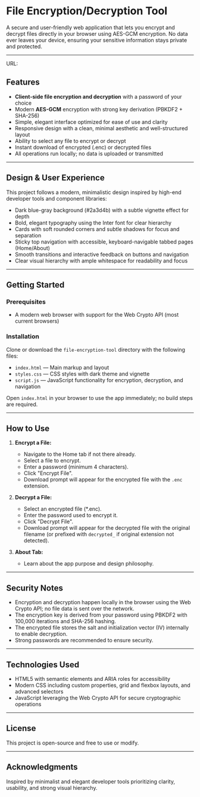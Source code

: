 # File Encryption/Decryption Tool

A secure and user-friendly web application that lets you encrypt and decrypt files directly in your browser using AES-GCM encryption. No data ever leaves your device, ensuring your sensitive information stays private and protected.

---
URL: 

## Features

- **Client-side file encryption and decryption** with a password of your choice  
- Modern **AES-GCM** encryption with strong key derivation (PBKDF2 + SHA-256)  
- Simple, elegant interface optimized for ease of use and clarity  
- Responsive design with a clean, minimal aesthetic and well-structured layout  
- Ability to select any file to encrypt or decrypt  
- Instant download of encrypted (.enc) or decrypted files  
- All operations run locally; no data is uploaded or transmitted  

---

## Design & User Experience

This project follows a modern, minimalistic design inspired by high-end developer tools and component libraries:

- Dark blue-gray background (#2a3d4b) with a subtle vignette effect for depth  
- Bold, elegant typography using the Inter font for clear hierarchy  
- Cards with soft rounded corners and subtle shadows for focus and separation  
- Sticky top navigation with accessible, keyboard-navigable tabbed pages (Home/About)  
- Smooth transitions and interactive feedback on buttons and navigation  
- Clear visual hierarchy with ample whitespace for readability and focus  

---

## Getting Started

### Prerequisites

- A modern web browser with support for the Web Crypto API (most current browsers)  

### Installation

Clone or download the `file-encryption-tool` directory with the following files:

- `index.html` — Main markup and layout  
- `styles.css` — CSS styles with dark theme and vignette  
- `script.js` — JavaScript functionality for encryption, decryption, and navigation  

Open `index.html` in your browser to use the app immediately; no build steps are required.

---

## How to Use

1. **Encrypt a File:**  
   - Navigate to the Home tab if not there already.  
   - Select a file to encrypt.  
   - Enter a password (minimum 4 characters).  
   - Click "Encrypt File".  
   - Download prompt will appear for the encrypted file with the `.enc` extension.

2. **Decrypt a File:**  
   - Select an encrypted file (*.enc).  
   - Enter the password used to encrypt it.  
   - Click "Decrypt File".  
   - Download prompt will appear for the decrypted file with the original filename (or prefixed with `decrypted_` if original extension not detected).

3. **About Tab:**  
   - Learn about the app purpose and design philosophy.

---

## Security Notes

- Encryption and decryption happen locally in the browser using the Web Crypto API; no file data is sent over the network.  
- The encryption key is derived from your password using PBKDF2 with 100,000 iterations and SHA-256 hashing.  
- The encrypted file stores the salt and initialization vector (IV) internally to enable decryption.  
- Strong passwords are recommended to ensure security.  

---

## Technologies Used

- HTML5 with semantic elements and ARIA roles for accessibility  
- Modern CSS including custom properties, grid and flexbox layouts, and advanced selectors  
- JavaScript leveraging the Web Crypto API for secure cryptographic operations  

---

## License

This project is open-source and free to use or modify.

---

## Acknowledgments

Inspired by minimalist and elegant developer tools prioritizing clarity, usability, and strong visual hierarchy.

